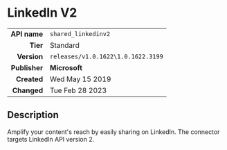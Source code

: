 # LinkedIn V2
| | |
|-:|-|
|**API name**|`shared_linkedinv2`|
|**Tier**|Standard|
|**Version**|`releases/v1.0.1622\1.0.1622.3199`|
|**Publisher**|**Microsoft**|
|**Created**|Wed May 15 2019|
|**Changed**|Tue Feb 28 2023|

## Description
Amplify your content's reach by easily sharing on LinkedIn. The connector targets LinkedIn API version 2.
